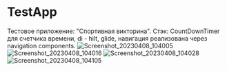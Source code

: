 # TestApp
Тестовое приложение: "Спортивная викторина". Стэк: CountDownTimer для счетчика времени, di - hilt, glide, навигация реализована через navigation components.
![Screenshot_20230408_104005](https://user-images.githubusercontent.com/97334806/230709875-5d71d803-0237-49fa-ab86-d361ab48310c.png)
![Screenshot_20230408_104016](https://user-images.githubusercontent.com/97334806/230709876-21c6a9a6-8927-49a2-b7cf-3397a25f91d3.png)
![Screenshot_20230408_104028](https://user-images.githubusercontent.com/97334806/230709877-4f400930-1706-4fe9-805d-ecddd63b6450.png)
![Screenshot_20230408_104105](https://user-images.githubusercontent.com/97334806/230709878-0ab5d70d-1563-489c-8dfa-1a4222378f7a.png)
